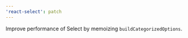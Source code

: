 ```yaml
---
'react-select': patch
---
```


Improve performance of Select by memoizing `buildCategorizedOptions`.
